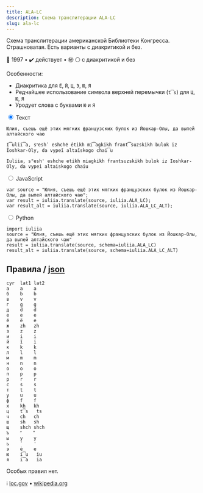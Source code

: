 ```yaml
---
title: ALA-LC
description: Схема транслитерации ALA-LC
slug: ala-lc
---
```


Схема транслитерации американской Библиотеки Конгресса. Страшноватая. Есть варианты с диакритикой и без.

📅 1997 • ✔️ действует • ㊙️ ⚪ с диакритикой и без

Особенности:

-   Диакритика для `Ё`, `Й`, `Ц`, `Э`, `Ю`, `Я`
-   Редчайшее использование символа верхней перемычки (`t͡s`) для `Ц`, `Ю`, `Я`
-   Уродует слова с буквами `Ю` и `Я`

<div class="tabs">
<input name="tabs" type="radio" id="text" checked="checked" class="input"/>
<label for="text" class="label"><span>Текст</span></label>
<div class="panel pre-group">

<pre data-ref="source" contenteditable="true" class="editable"><code>Юлия, съешь ещё этих мягких французских булок из Йошкар-Олы, да выпей алтайского чаю</code></pre>
<pre data-ref="target" data-schema="ala_lc"><code>I͡ulii͡a, sʺeshʹ eshchё ėtikh mi͡agkikh frant͡suzskikh bulok iz Ĭoshkar-Oly, da vypeĭ altaĭskogo chai͡u</code></pre>
<pre data-ref="target" data-schema="ala_lc_alt"><code>Iuliia, s"esh' eshche etikh miagkikh frantsuzskikh bulok iz Ioshkar-Oly, da vypei altaiskogo chaiu</code></pre>
</div>

<input name="tabs" type="radio" id="js" class="input"/>
<label for="js" class="label"><span>JavaScript</span></label>
<pre class="panel"><code>var source = "Юлия, съешь ещё этих мягких французских булок из Йошкар-Олы, да выпей алтайского чаю";
var result = iuliia.translate(source, iuliia.ALA_LC);
var result_alt = iuliia.translate(source, iuliia.ALA_LC_ALT);</code></pre>

<input name="tabs" type="radio" id="python" class="input"/>
<label for="python" class="label"><span>Python</span></label>
<pre class="panel"><code>import iuliia
source = "Юлия, съешь ещё этих мягких французских булок из Йошкар-Олы, да выпей алтайского чаю"
result = iuliia.translate(source, schema=iuliia.ALA_LC)
result_alt = iuliia.translate(source, schema=iuliia.ALA_LC_ALT)</code></pre>
</div>

## Правила / [json](https://github.com/nalgeon/iuliia/blob/master/ala_lc.json)

```
cyr  lat1 lat2
а    a    a
б    b    b
в    v    v
г    g    g
д    d    d
е    e    e
ё    ë    e
ж    zh   zh
з    z    z
и    i    i
й    ĭ    i
к    k    k
л    l    l
м    m    m
н    n    n
о    o    o
п    p    p
р    r    r
с    s    s
т    t    t
у    u    u
ф    f    f
х    kh   kh
ц    t͡s   ts
ч    ch   ch
ш    sh   sh
щ    shch shch
ъ    ʺ    "
ы    y    y
ь    ʹ    '
э    ė    e
ю    i͡u   iu
я    i͡a   ia
```

Особых правил нет.

ℹ️ [loc.gov](https://www.loc.gov/catdir/cpso/romanization/russian.pdf) • [wikipedia.org](https://en.wikipedia.org/wiki/ALA-LC_romanization_for_Russian)
